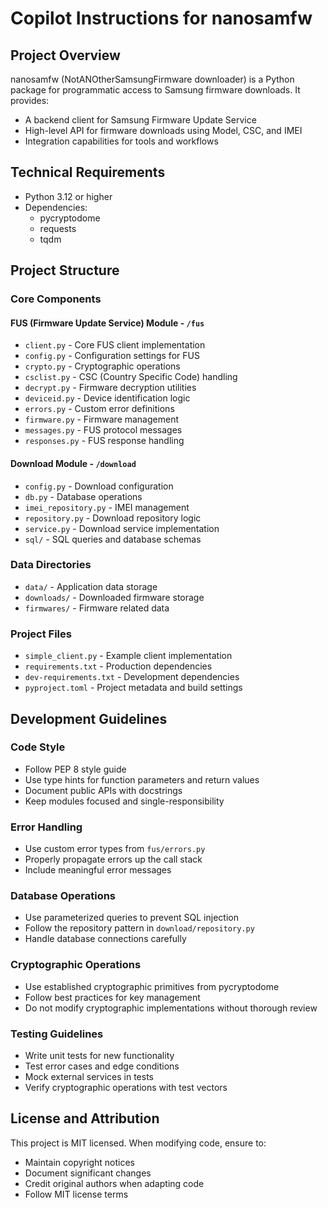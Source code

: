 # Copilot Instructions for nanosamfw

## Project Overview
nanosamfw (NotANOtherSamsungFirmware downloader) is a Python package for programmatic access to Samsung firmware downloads. It provides:
- A backend client for Samsung Firmware Update Service
- High-level API for firmware downloads using Model, CSC, and IMEI
- Integration capabilities for tools and workflows

## Technical Requirements
- Python 3.12 or higher
- Dependencies:
  - pycryptodome
  - requests
  - tqdm

## Project Structure

### Core Components

#### FUS (Firmware Update Service) Module - `/fus`
- `client.py` - Core FUS client implementation
- `config.py` - Configuration settings for FUS
- `crypto.py` - Cryptographic operations
- `csclist.py` - CSC (Country Specific Code) handling
- `decrypt.py` - Firmware decryption utilities
- `deviceid.py` - Device identification logic 
- `errors.py` - Custom error definitions
- `firmware.py` - Firmware management
- `messages.py` - FUS protocol messages
- `responses.py` - FUS response handling

#### Download Module - `/download`
- `config.py` - Download configuration
- `db.py` - Database operations
- `imei_repository.py` - IMEI management
- `repository.py` - Download repository logic
- `service.py` - Download service implementation
- `sql/` - SQL queries and database schemas

### Data Directories
- `data/` - Application data storage
- `downloads/` - Downloaded firmware storage
- `firmwares/` - Firmware related data

### Project Files
- `simple_client.py` - Example client implementation
- `requirements.txt` - Production dependencies
- `dev-requirements.txt` - Development dependencies
- `pyproject.toml` - Project metadata and build settings

## Development Guidelines

### Code Style
- Follow PEP 8 style guide
- Use type hints for function parameters and return values
- Document public APIs with docstrings
- Keep modules focused and single-responsibility

### Error Handling
- Use custom error types from `fus/errors.py`
- Properly propagate errors up the call stack
- Include meaningful error messages

### Database Operations
- Use parameterized queries to prevent SQL injection
- Follow the repository pattern in `download/repository.py`
- Handle database connections carefully

### Cryptographic Operations
- Use established cryptographic primitives from pycryptodome
- Follow best practices for key management
- Do not modify cryptographic implementations without thorough review

### Testing Guidelines
- Write unit tests for new functionality
- Test error cases and edge conditions
- Mock external services in tests
- Verify cryptographic operations with test vectors

## License and Attribution
This project is MIT licensed. When modifying code, ensure to:
- Maintain copyright notices
- Document significant changes
- Credit original authors when adapting code
- Follow MIT license terms